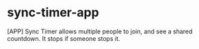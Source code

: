 # sync-timer-app

[APP] Sync Timer allows multiple people to join, and see a shared countdown. It stops if someone stops it.

